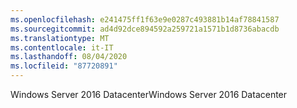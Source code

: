 ```yaml
---
ms.openlocfilehash: e241475ff1f63e9e0287c493881b14af78841587
ms.sourcegitcommit: ad4d92dce894592a259721a1571b1d8736abacdb
ms.translationtype: MT
ms.contentlocale: it-IT
ms.lasthandoff: 08/04/2020
ms.locfileid: "87720891"
---
```

<span data-ttu-id="67cb6-101">Windows Server 2016 Datacenter</span><span class="sxs-lookup"><span data-stu-id="67cb6-101">Windows Server 2016 Datacenter</span></span>
